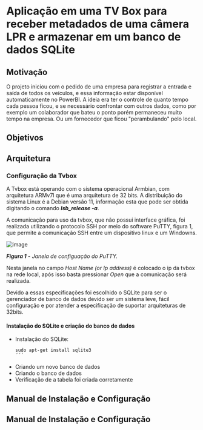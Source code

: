 # Aplicação em uma TV Box para receber metadados de uma câmera LPR e armazenar em um banco de dados SQLite

## Motivação
O projeto iniciou com o pedido de uma empresa para registrar a entrada e saída de todos os veículos, e essa informação estar disponível automaticamente no PowerBI. A ideia era ter o controle de quanto tempo cada pessoa ficou, e se necessário confrontar com outros dados, como por exemplo um colaborador que bateu o ponto porém permaneceu muito tempo na empresa. Ou um fornecedor que ficou "perambulando" pelo local.

## Objetivos

## Arquitetura

### Configuração da Tvbox
A Tvbox está operando com o sistema operacional Armbian, com arquitetura ARMv7l que é uma arquitetura de 32 bits. A distribuição do sistema Linux é a Debian versão 11, informação esta que pode ser obtida digitando o comando ***lsb_release -a***. 

A comunicação para uso da tvbox, que não possui interface gráfica, foi realizada utilizando o protocolo SSH por meio do software PuTTY, figura 1, que permite a comunicação SSH entre um dispositivo linux e um Windowns. 


![image](https://github.com/johnbarbosas/LPR/assets/115493461/76bdb8a6-e793-4fc0-b32e-b43768e29498)

***Figura 1*** - *Janela de configuação do PuTTY.*

Nesta janela no campo *Host Name (or Ip address)* é colocado o ip da tvbox na rede local, após isso basta pressionar *Open* que a comunicação será realizada.

Devido a essas especificações foi escolhido o SQLite para ser o gerenciador de banco de dados devido ser um sistema leve, fácil configuração e por atender a especificação de suportar arquiteturas de 32bits.

#### Instalação do SQLite e criação do banco de dados
- Instalação do SQLite:
  ```
  sudo apt-get install sqlite3
  ´´´

- Criando um novo banco de dados
- Criando o banco de dados
- Verificação de a tabela foi criada corretamente

## Manual de Instalação e Configuração


## Manual de Instalação e Configuração

